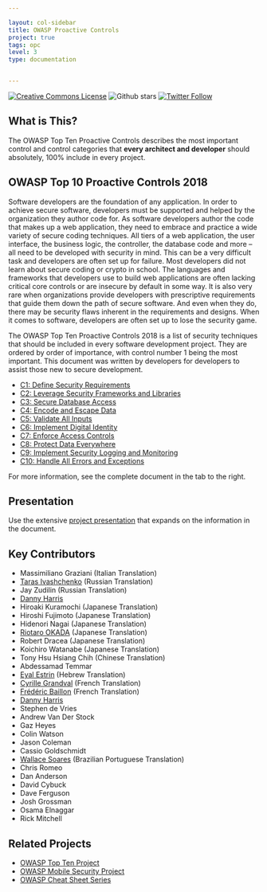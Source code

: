 ```yaml
---

layout: col-sidebar
title: OWASP Proactive Controls
project: true
tags: opc
level: 3
type: documentation


---
```


[![Creative Commons License](https://licensebuttons.net/l/by-sa/4.0/88x31.png)](https://creativecommons.org/licenses/by-sa/4.0/ "CC BY-SA 4.0")
![Github stars](https://img.shields.io/github/stars/OWASP/www-project-proactive-controls?label=Stars&style=social)
[![Twitter Follow](https://img.shields.io/twitter/follow/OWASPControls.svg?style=social&label=Follow)](https://twitter.com/OWASPControls)

## What is This?
The OWASP Top Ten Proactive Controls describes the most important control and control categories that **every architect and developer** should absolutely, 100% include in every project.

## OWASP Top 10 Proactive Controls 2018
Software developers are the foundation of any application. In order to achieve secure software, developers must be supported and helped by the organization they author code for. As software developers author the code that makes up a web application, they need to embrace and practice a wide variety of secure coding techniques. All tiers of a web application, the user interface, the business logic, the controller, the database code and more – all need to be developed with security in mind. This can be a very difficult task and developers are often set up for failure. Most developers did not learn about secure coding or crypto in school. The languages and frameworks that developers use to build web applications are often lacking critical core controls or are insecure by default in some way. It is also very rare when organizations provide developers with prescriptive requirements that guide them down the path of secure software. And even when they do, there may be security flaws inherent in the requirements and designs. When it comes to software, developers are often set up to lose the security game.

The OWASP Top Ten Proactive Controls 2018 is a list of security techniques that should be included in every software development project. They are ordered by order of importance, with control number 1 being the most important. This document was written by developers for developers to assist those new to secure development.

- [C1: Define Security Requirements](/www-project-proactive-controls/v3/en/c1-security-requirements)
- [C2: Leverage Security Frameworks and Libraries](/www-project-proactive-controls/v3/en/c2-leverage-security-frameworks-libraries)
- [C3: Secure Database Access](/www-project-proactive-controls/v3/en/c3-secure-database)
- [C4: Encode and Escape Data](/www-project-proactive-controls/v3/en/c4-encode-escape-data)
- [C5: Validate All Inputs](/www-project-proactive-controls/v3/en/c5-validate-inputs)
- [C6: Implement Digital Identity](/www-project-proactive-controls/v3/en/c6-digital-identity)
- [C7: Enforce Access Controls](/www-project-proactive-controls/v3/en/c7-enforce-access-controls)
- [C8: Protect Data Everywhere](/www-project-proactive-controls/v3/en/c8-protect-data-everywhere)
- [C9: Implement Security Logging and Monitoring](/www-project-proactive-controls/v3/en/c9-security-logging)
- [C10: Handle All Errors and Exceptions](/www-project-proactive-controls/v3/en/c10-errors-exceptions)

For more information, see the complete document in the tab to the right.


## Presentation
Use the extensive [project presentation](https://github.com/OWASP/www-project-proactive-controls/blob/master/v3/OWASP_Top_10_Proactive_Controls_V3.docx) that expands on the information in the document.

## Key Contributors
- Massimiliano Graziani (Italian Translation)
- [Taras Ivashchenko](mailto:taras.ivaschenko@owasp.org)  (Russian Translation) 
- Jay Zudilin (Russian Translation)
- [Danny Harris](mailto:danny.harris@owasp.org)
- Hiroaki Kuramochi (Japanese Translation) 
- Hiroshi Fujimoto (Japanese Translation) 
- Hidenori Nagai (Japanese Translation) 
- [Riotaro OKADA](mailto:riotaro@owasp.org) (Japanese Translation) 
- Robert Dracea (Japanese Translation) 
- Koichiro Watanabe (Japanese Translation) 
- Tony Hsu Hsiang Chih (Chinese Translation) 
- Abdessamad Temmar 
- [Eyal Estrin](mailto:eyal.estrin@gmail.com) (Hebrew Translation) 
- [Cyrille Grandval](mailto:cyrille.grandval@owasp.org) (French Translation) 
- [Frédéric Baillon](mailto:fbaillon@darkmira.com) (French Translation) 
- [Danny Harris](mailto:danny.harris@owasp.org)
- Stephen de Vries 
- Andrew Van Der Stock 
- Gaz Heyes 
- Colin Watson 
- Jason Coleman 
- Cassio Goldschmidt
- [Wallace Soares](https://www.linkedin.com/in/soareswallace1/) (Brazilian Portuguese Translation) 
- Chris Romeo
- Dan Anderson
- David Cybuck
- Dave Ferguson
- Josh Grossman
- Osama Elnaggar
- Rick Mitchell



## Related Projects
- [OWASP Top Ten Project](https://owasp.org/www-project-top-ten)
- [OWASP Mobile Security Project](https://owasp.org/www-project-mobile-security/)
- [OWASP Cheat Sheet Series](https://cheatsheetseries.owasp.org/) 


